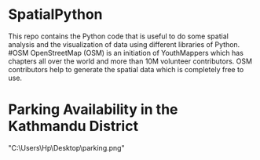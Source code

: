 # SpatialPython
This repo contains the Python code that is useful to do some spatial analysis and the visualization of data using different libraries of Python.
#OSM
OpenStreetMap (OSM) is an initiation of YouthMappers which has chapters all over the world and more than 10M volunteer contributors. OSM contributors help to generate the spatial data which is completely free to use.

# Parking Availability in the Kathmandu District
"C:\Users\Hp\Desktop\parking.png"
